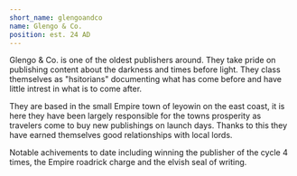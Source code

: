 ```yaml
---
short_name: glengoandco
name: Glengo & Co.
position: est. 24 AD
---
```

Glengo & Co. is one of the oldest publishers around. They take pride on publishing content about the darkness and times before light. They class themselves as "hsitorians" documenting what has come before and have little intrest in what is to come after.

They are based in the small Empire town of leyowin on the east coast, it is here they have been largely responsible for the towns prosperity as travelers come to buy new publishings on launch days. Thanks to this they have earned themselves good relationships with local lords.

Notable achivements to date including winning the publisher of the cycle 4 times, the Empire roadrick charge and the elvish seal of writing.